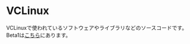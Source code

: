 # VCLinux
VCLinuxで使われているソフトウェアやライブラリなどのソースコードです。
Beta1は[こちら](https://drive.google.com/drive/u/0/folders/1oAT79-nkneAgv4W-VxoUQqIDcolH9bge)にあります。
